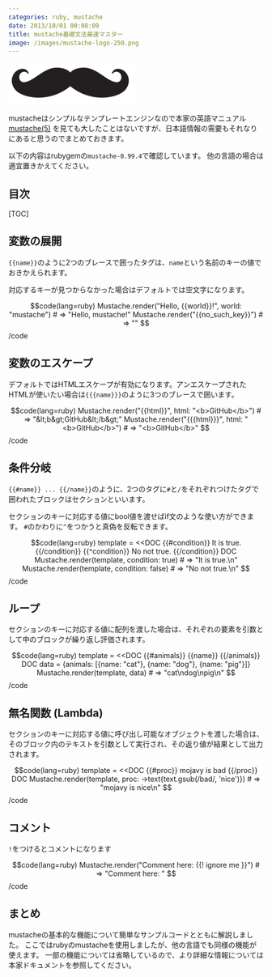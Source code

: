 ```yaml
---
categories: ruby, mustache
date: 2013/10/01 00:08:09
title: mustache基礎文法最速マスター
image: /images/mustache-logo-250.png
---
```


![mustache](/images/mustache-logo-250.png ) 

mustacheはシンプルなテンプレートエンジンなので本家の英語マニュアル [mustache(5)](http://mustache.github.io/mustache.5.html ) を見ても大したことはないですが、日本語情報の需要もそれなりにあると思うのでまとめておきます。

以下の内容はrubygemの`mustache-0.99.4`で確認しています。
他の言語の場合は適宜置きかえてください。

## 目次

[TOC]


## 変数の展開

`{{name}}`のように2つのブレースで囲ったタグは、`name`という名前のキーの値でおきかえられます。

対応するキーが見つからなかった場合はデフォルトでは空文字になります。


$$code(lang=ruby)
Mustache.render("Hello, {{world}}!", world: "mustache") # => "Hello, mustache!"
Mustache.render("{{no_such_key}}") # => ""
$$/code

## 変数のエスケープ

デフォルトではHTMLエスケープが有効になります。アンエスケープされたHTMLが使いたい場合は`{{{name}}}`のように3つのブレースで囲います。

$$code(lang=ruby)
Mustache.render("{{html}}",  html: "<b>GitHub</b>") # => "&lt;b&gt;GitHub&lt;/b&gt;"
Mustache.render("{{{html}}}", html: "<b>GitHub</b>") # => "<b>GitHub</b>"
$$/code

## 条件分岐

`{{#name}} ... {{/name}}`のように、2つのタグに`#`と`/`をそれぞれつけたタグで囲われたブロックはセクションといいます。

セクションのキーに対応する値にbool値を渡せばif文のような使い方ができます。
`#`のかわりに`^`をつかうと真偽を反転できます。


$$code(lang=ruby)
template = <<DOC
{{#condition}}
It is true.
{{/condition}}
{{^condition}}
No not true.
{{/condition}}
DOC
Mustache.render(template, condition: true) # => "It is true.\n"
Mustache.render(template, condition: false) # => "No not true.\n"
$$/code

## ループ

セクションのキーに対応する値に配列を渡した場合は、それぞれの要素を引数として中のブロックが繰り返し評価されます。

$$code(lang=ruby)
template = <<DOC
{{#animals}}
{{name}}
{{/animals}}
DOC
data = {animals: [{name: "cat"}, {name: "dog"}, {name: "pig"}]}
Mustache.render(template, data) # => "cat\ndog\npig\n"
$$/code

## 無名関数 (Lambda)

セクションのキーに対応する値に呼び出し可能なオブジェクトを渡した場合は、そのブロック内のテキストを引数として実行され、その返り値が結果として出力されます。

$$code(lang=ruby)
template = <<DOC
{{#proc}}
mojavy is bad
{{/proc}}
DOC
Mustache.render(template, proc: ->text{text.gsub(/bad/, 'nice')}) # => "mojavy is nice\n"
$$/code

## コメント

`!`をつけるとコメントになります

$$code(lang=ruby)
Mustache.render("Comment here: {{! ignore me }}") # => "Comment here: "
$$/code

## まとめ

mustacheの基本的な機能について簡単なサンプルコードとともに解説しました。
ここではrubyのmustacheを使用しましたが、他の言語でも同様の機能が使えます。
一部の機能については省略しているので、より詳細な情報については本家ドキュメントを参照してください。
